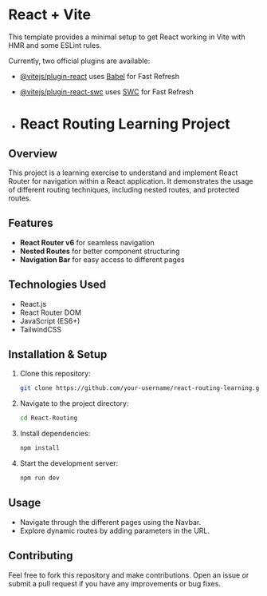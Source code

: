 # React + Vite

This template provides a minimal setup to get React working in Vite with HMR and some ESLint rules.

Currently, two official plugins are available:

- [@vitejs/plugin-react](https://github.com/vitejs/vite-plugin-react/blob/main/packages/plugin-react/README.md) uses [Babel](https://babeljs.io/) for Fast Refresh
- [@vitejs/plugin-react-swc](https://github.com/vitejs/vite-plugin-react-swc) uses [SWC](https://swc.rs/) for Fast Refresh

- # React Routing Learning Project

## Overview
This project is a learning exercise to understand and implement React Router for navigation within a React application. It demonstrates the usage of different routing techniques, including nested routes, and protected routes.

## Features
- **React Router v6** for seamless navigation
- **Nested Routes** for better component structuring
- **Navigation Bar** for easy access to different pages

## Technologies Used
- React.js
- React Router DOM
- JavaScript (ES6+)
- TailwindCSS 

## Installation & Setup
1. Clone this repository:
   ```sh
   git clone https://github.com/your-username/react-routing-learning.git
   ```
2. Navigate to the project directory:
   ```sh
   cd React-Routing
   ```
3. Install dependencies:
   ```sh
   npm install
   ```
4. Start the development server:
   ```sh
   npm run dev 
   ```

## Usage
- Navigate through the different pages using the Navbar.
- Explore dynamic routes by adding parameters in the URL.

## Contributing
Feel free to fork this repository and make contributions. Open an issue or submit a pull request if you have any improvements or bug fixes.



